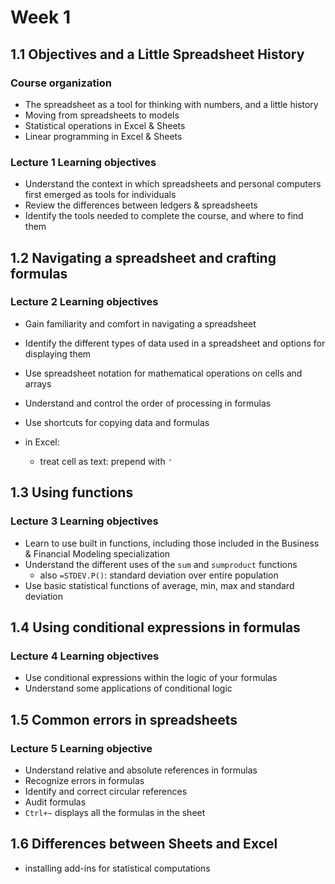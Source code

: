 # Week 1

## 1.1 Objectives and a Little Spreadsheet History

### Course organization

- The spreadsheet as a tool for thinking with numbers, and a little history
- Moving from spreadsheets to models
- Statistical operations in Excel & Sheets
- Linear programming in Excel & Sheets

### Lecture 1 Learning objectives

- Understand the context in which spreadsheets and personal computers first emerged as tools for individuals
- Review the differences between ledgers & spreadsheets
- Identify the tools needed to complete the course, and where to find them

## 1.2 Navigating a spreadsheet and crafting formulas

### Lecture 2 Learning objectives

- Gain familiarity and comfort in navigating a spreadsheet
- Identify the different types of data used in a spreadsheet and options for displaying them
- Use spreadsheet notation for mathematical operations on cells and arrays
- Understand and control the order of processing in formulas
- Use shortcuts for copying data and formulas

- in Excel:
  - treat cell as text: prepend with `'`

## 1.3 Using functions

### Lecture 3 Learning objectives

- Learn to use built in functions, including those included in the Business & Financial Modeling specialization
- Understand the different uses of the `sum` and `sumproduct` functions
  - also `=STDEV.P()`: standard deviation over entire population
- Use basic statistical functions of average, min, max and standard deviation

## 1.4 Using conditional expressions in formulas

### Lecture 4 Learning objectives

- Use conditional expressions within the logic of your formulas
- Understand some applications of conditional logic

## 1.5 Common errors in spreadsheets

### Lecture 5 Learning objective

- Understand relative and absolute references in formulas
- Recognize errors in formulas
- Identify and correct circular references
- Audit formulas
- `Ctrl+~` displays all the formulas in the sheet

## 1.6 Differences between Sheets and Excel

- installing add-ins for statistical computations

